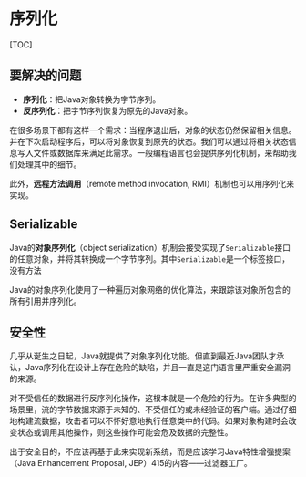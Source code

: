 # 序列化

[TOC]

## 要解决的问题

- **序列化**：把Java对象转换为字节序列。
- **反序列化**：把字节序列恢复为原先的Java对象。



在很多场景下都有这样一个需求：当程序退出后，对象的状态仍然保留相关信息。并在下次启动程序后，可以将对象恢复到原先的状态。我们可以通过将相关状态信息写入文件或数据库来满足此需求。一般编程语言也会提供序列化机制，来帮助我们处理其中的细节。



此外，**远程方法调用**（remote method invocation, RMI）机制也可以用序列化来实现。

## Serializable

Java的**对象序列化**（object serialization）机制会接受实现了`Serializable`接口的任意对象，并将其转换成一个字节序列。其中`Serializable`是一个标签接口，没有方法

Java的对象序列化使用了一种遍历对象网络的优化算法，来跟踪该对象所包含的所有引用并序列化。

## 安全性

几乎从诞生之日起，Java就提供了对象序列化功能。但直到最近Java团队才承认，Java序列化在设计上存在危险的缺陷，并且一直是这门语言里严重安全漏洞的来源。

对不受信任的数据进行反序列化操作，这根本就是一个危险的行为。在许多典型的场景里，流的字节数据来源于未知的、不受信任的或未经验证的客户端。通过仔细地构建流数据，攻击者可以不怀好意地执行任意类中的代码。如果对象构建时会改变状态或调用其他操作，则这些操作可能会危及数据的完整性。

出于安全目的，不应该再基于此来实现新系统，而是应该学习Java特性增强提案（Java Enhancement Proposal, JEP）415的内容——过滤器工厂。

